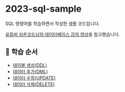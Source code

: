 # 2023-sql-sample

SQL 명령어를 학습하면서 작성한 샘플 코드입니다.

[유튜버 쉬운코드님의 데이터베이스 강의 영상](https://www.youtube.com/playlist?list=PLcXyemr8ZeoREWGhhZi5FZs6cvymjIBVe)을 참고했습니다.

## 💋 학습 순서

- [테이블 생성(DDL)](https://github.com/gitchan-Study/2023-sql-sample/pull/1)
- [데이터 추가(DML)](https://github.com/gitchan-Study/2023-sql-sample/pull/3)
- [데이터 수정(UPDATE)](https://github.com/gitchan-Study/2023-sql-sample/pull/4)
- [데이터 삭제(DELETE)](https://github.com/gitchan-Study/2023-sql-sample/pull/5)
